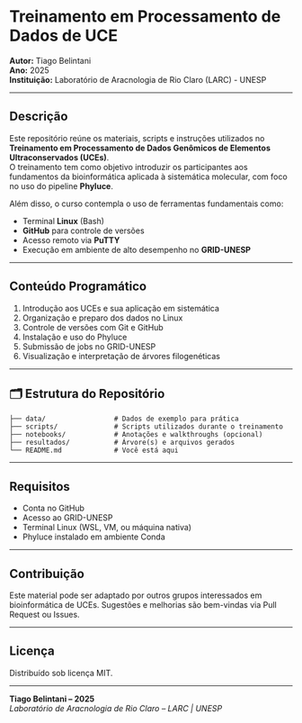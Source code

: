 
# Treinamento em Processamento de Dados de UCE

**Autor:** Tiago Belintani  
**Ano:** 2025  
**Instituição:** Laboratório de Aracnologia de Rio Claro (LARC) - UNESP

---

##  Descrição

Este repositório reúne os materiais, scripts e instruções utilizados no **Treinamento em Processamento de Dados Genômicos de Elementos Ultraconservados (UCEs)**.  
O treinamento tem como objetivo introduzir os participantes aos fundamentos da bioinformática aplicada à sistemática molecular, com foco no uso do pipeline **Phyluce**.

Além disso, o curso contempla o uso de ferramentas fundamentais como:

- Terminal **Linux** (Bash)
- **GitHub** para controle de versões
- Acesso remoto via **PuTTY**
- Execução em ambiente de alto desempenho no **GRID-UNESP**

---

##  Conteúdo Programático

1. Introdução aos UCEs e sua aplicação em sistemática
2. Organização e preparo dos dados no Linux
3. Controle de versões com Git e GitHub
4. Instalação e uso do Phyluce
5. Submissão de jobs no GRID-UNESP
6. Visualização e interpretação de árvores filogenéticas

---

## 🗂 Estrutura do Repositório

```
├── data/                 # Dados de exemplo para prática
├── scripts/              # Scripts utilizados durante o treinamento
├── notebooks/            # Anotações e walkthroughs (opcional)
├── resultados/           # Árvore(s) e arquivos gerados
└── README.md             # Você está aqui
```

---

##  Requisitos

- Conta no GitHub
- Acesso ao GRID-UNESP
- Terminal Linux (WSL, VM, ou máquina nativa)
- Phyluce instalado em ambiente Conda

---

## Contribuição

Este material pode ser adaptado por outros grupos interessados em bioinformática de UCEs. Sugestões e melhorias são bem-vindas via Pull Request ou Issues.

---

##  Licença

Distribuído sob licença MIT.

---

**Tiago Belintani – 2025**  
_Laboratório de Aracnologia de Rio Claro – LARC | UNESP_
